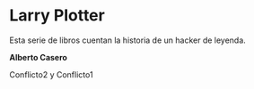 # Larry Plotter

Esta serie de libros cuentan la historia de un hacker de leyenda.

**Alberto Casero**


Conflicto2 y Conflicto1

